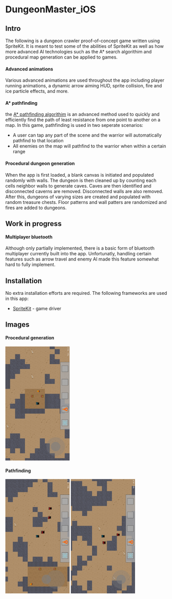 # DungeonMaster_iOS
## Intro
The following is a dungeon crawler proof-of-concept game written using SpriteKit. It is meant to test some of the abilities of SpriteKit as well as how more advanced AI technologies such as the A\* search algorithim and procedural map generation can be applied to games.

#### Advanced animations
Various advanced animations are used throughout the app including player running animations, a dynamic arrow aiming HUD, sprite collision, fire and ice particle effects, and more.

#### A\* pathfinding
the [A\* pathfinding algorithim](https://en.wikipedia.org/wiki/A*_search_algorithm) is an advanced method used to quickly and efficiently find the path of least resistance from one point to another on a map. In this game, pathfinding is used in two seperate scenarios:
* A user can tap any part of the scene and the warrior will automatically pathfind to that location
* All enemies on the map will pathfind to the warrior when within a certain range

#### Procedural dungeon generation
When the app is first loaded, a blank canvas is initiated and populated randomly with walls. The dungeon is then cleaned up by counting each cells neighbor walls to generate caves. Caves are then identified and disconnected caverns are removed. Disconnected walls are also removed. After this, dungeons of varying sizes are created and populated with random treasure chests. Floor patterns and wall patters are randomized and fires are added to dungeons.

## Work in progress
#### Multiplayer bluetooth
Although only partially implemented, there is a basic form of bluetooth multiplayer currently built into the app. Unfortunatly, handling certain features such as arrow travel and enemy AI made this feature somewhat hard to fully implement.

## Installation
No extra installation efforts are required. The following frameworks are used in this app:
* [SpriteKit](https://developer.apple.com/spritekit/) - game driver

## Images
#### Procedural generation
<img src="./Screenshots/world1.png" alt="Drawing" width="200 px"/>

#### Pathfinding
<img src="./Screenshots/Enemies1.png" alt="Drawing" width="200 px"/>
<img src="./Screenshots/Enemies2.png" alt="Drawing" width="200 px"/>
